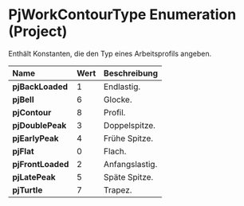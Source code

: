 
# PjWorkContourType Enumeration (Project)

Enthält Konstanten, die den Typ eines Arbeitsprofils angeben.



|**Name**|**Wert**|**Beschreibung**|
|:-----|:-----|:-----|
|**pjBackLoaded**|1|Endlastig.|
|**pjBell**|6|Glocke.|
|**pjContour**|8|Profil.|
|**pjDoublePeak**|3|Doppelspitze.|
|**pjEarlyPeak**|4|Frühe Spitze.|
|**pjFlat**|0|Flach.|
|**pjFrontLoaded**|2|Anfangslastig.|
|**pjLatePeak**|5|Späte Spitze.|
|**pjTurtle**|7|Trapez.|
